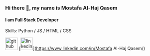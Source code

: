 ### Hi there 👋, my name is Mostafa Al-Haj Qasem
#### I am Full Stack Developer 

Skills: Python / JS / HTML / CSS 

[<img src='https://cdn.jsdelivr.net/npm/simple-icons@3.0.1/icons/github.svg' alt='github' height='40'>](https://github.com/MostafaHQ)  [<img src='https://cdn.jsdelivr.net/npm/simple-icons@3.0.1/icons/linkedin.svg' alt='linkedin' height='40'>](https://www.linkedin.com/in/Mostafa Al-Haj Qasem/)  

